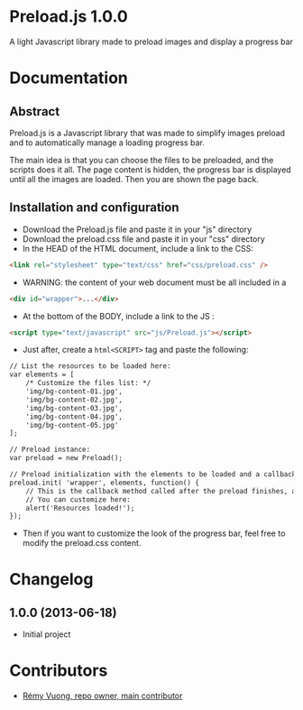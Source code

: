Preload.js 1.0.0
=====

A light Javascript library made to preload images and display a progress bar


Documentation
=====


Abstract
------

Preload.js is a Javascript library that was made to simplify images preload and to automatically manage a loading progress bar.

The main idea is that you can choose the files to be preloaded, and the scripts does it all.
The page content is hidden, the progress bar is displayed until all the images are loaded. Then you are shown the page back.


Installation and configuration
------

- Download the Preload.js file and paste it in your "js" directory
- Download the preload.css file and paste it in your "css" directory
- In the HEAD of the HTML document, include a link to the CSS:

```html
<link rel="stylesheet" type="text/css" href="css/preload.css" />
```

- WARNING: the content of your web document must be all included in a
	
```html
<div id="wrapper">...</div>
```

- At the bottom of the BODY, include a link to the JS :

```html
<script type="text/javascript" src="js/Preload.js"></script>
```

- Just after, create a ```html<SCRIPT>``` tag and paste the following:

```html
// List the resources to be loaded here:
var elements = [
	/* Customize the files list: */
	'img/bg-content-01.jpg',
	'img/bg-content-02.jpg',
	'img/bg-content-03.jpg',
	'img/bg-content-04.jpg',
	'img/bg-content-05.jpg'
];

// Preload instance: 
var preload = new Preload();

// Preload initialization with the elements to be loaded and a callback method: 
preload.init( 'wrapper', elements, function() {
	// This is the callback method called after the preload finishes, and after the #wrapper content is displayed again 
	// You can customize here: 
	alert('Resources loaded!');
});
```

- Then if you want to customize the look of the progress bar, feel free to modify the preload.css content.

Changelog
=====

1.0.0 (2013-06-18)
-----

* Initial project


Contributors
=====

* [Rémy Vuong, repo owner, main contributor](https://github.com/rvuong)

